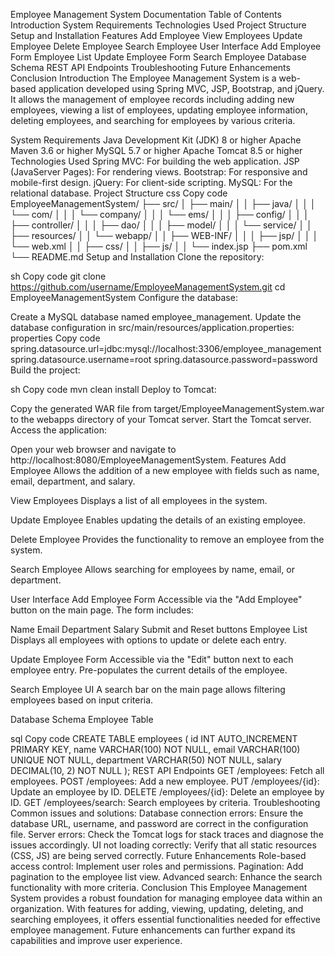 Employee Management System Documentation
Table of Contents
Introduction
System Requirements
Technologies Used
Project Structure
Setup and Installation
Features
Add Employee
View Employees
Update Employee
Delete Employee
Search Employee
User Interface
Add Employee Form
Employee List
Update Employee Form
Search Employee
Database Schema
REST API Endpoints
Troubleshooting
Future Enhancements
Conclusion
Introduction
The Employee Management System is a web-based application developed using Spring MVC, JSP, Bootstrap, and jQuery. It allows the management of employee records including adding new employees, viewing a list of employees, updating employee information, deleting employees, and searching for employees by various criteria.

System Requirements
Java Development Kit (JDK) 8 or higher
Apache Maven 3.6 or higher
MySQL 5.7 or higher
Apache Tomcat 8.5 or higher
Technologies Used
Spring MVC: For building the web application.
JSP (JavaServer Pages): For rendering views.
Bootstrap: For responsive and mobile-first design.
jQuery: For client-side scripting.
MySQL: For the relational database.
Project Structure
css
Copy code
EmployeeManagementSystem/
├── src/
│   ├── main/
│   │   ├── java/
│   │   │   └── com/
│   │   │       └── company/
│   │   │           └── ems/
│   │   │               ├── config/
│   │   │               ├── controller/
│   │   │               ├── dao/
│   │   │               ├── model/
│   │   │               └── service/
│   │   ├── resources/
│   │   └── webapp/
│   │       ├── WEB-INF/
│   │       │   ├── jsp/
│   │       │   └── web.xml
│   │       ├── css/
│   │       ├── js/
│   │       └── index.jsp
├── pom.xml
└── README.md
Setup and Installation
Clone the repository:

sh
Copy code
git clone https://github.com/username/EmployeeManagementSystem.git
cd EmployeeManagementSystem
Configure the database:

Create a MySQL database named employee_management.
Update the database configuration in src/main/resources/application.properties:
properties
Copy code
spring.datasource.url=jdbc:mysql://localhost:3306/employee_management
spring.datasource.username=root
spring.datasource.password=password
Build the project:

sh
Copy code
mvn clean install
Deploy to Tomcat:

Copy the generated WAR file from target/EmployeeManagementSystem.war to the webapps directory of your Tomcat server.
Start the Tomcat server.
Access the application:

Open your web browser and navigate to http://localhost:8080/EmployeeManagementSystem.
Features
Add Employee
Allows the addition of a new employee with fields such as name, email, department, and salary.

View Employees
Displays a list of all employees in the system.

Update Employee
Enables updating the details of an existing employee.

Delete Employee
Provides the functionality to remove an employee from the system.

Search Employee
Allows searching for employees by name, email, or department.

User Interface
Add Employee Form
Accessible via the "Add Employee" button on the main page. The form includes:

Name
Email
Department
Salary
Submit and Reset buttons
Employee List
Displays all employees with options to update or delete each entry.

Update Employee Form
Accessible via the "Edit" button next to each employee entry. Pre-populates the current details of the employee.

Search Employee UI
A search bar on the main page allows filtering employees based on input criteria.

Database Schema
Employee Table

sql
Copy code
CREATE TABLE employees (
    id INT AUTO_INCREMENT PRIMARY KEY,
    name VARCHAR(100) NOT NULL,
    email VARCHAR(100) UNIQUE NOT NULL,
    department VARCHAR(50) NOT NULL,
    salary DECIMAL(10, 2) NOT NULL
);
REST API Endpoints
GET /employees: Fetch all employees.
POST /employees: Add a new employee.
PUT /employees/{id}: Update an employee by ID.
DELETE /employees/{id}: Delete an employee by ID.
GET /employees/search: Search employees by criteria.
Troubleshooting
Common issues and solutions:
Database connection errors: Ensure the database URL, username, and password are correct in the configuration file.
Server errors: Check the Tomcat logs for stack traces and diagnose the issues accordingly.
UI not loading correctly: Verify that all static resources (CSS, JS) are being served correctly.
Future Enhancements
Role-based access control: Implement user roles and permissions.
Pagination: Add pagination to the employee list view.
Advanced search: Enhance the search functionality with more criteria.
Conclusion
This Employee Management System provides a robust foundation for managing employee data within an organization. With features for adding, viewing, updating, deleting, and searching employees, it offers essential functionalities needed for effective employee management. Future enhancements can further expand its capabilities and improve user experience.







